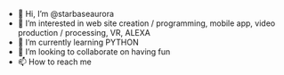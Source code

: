 - 👋 Hi, I’m @starbaseaurora
- 👀 I’m interested in web site creation / programming, mobile app, video production / processing, VR, ALEXA
- 🌱 I’m currently learning PYTHON
- 💞️ I’m looking to collaborate on having fun
- 📫 How to reach me 

<!---
starbaseaurora/starbaseaurora is a ✨ special ✨ repository because its `README.md` (this file) appears on your GitHub profile.
You can click the Preview link to take a look at your changes.
--->
